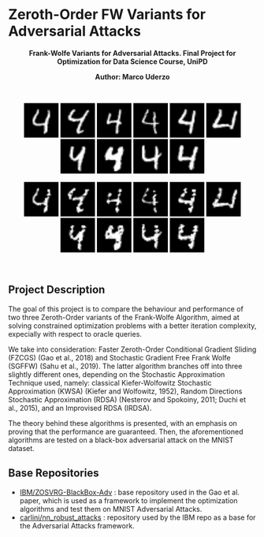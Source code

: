 # Zeroth-Order FW Variants for Adversarial Attacks
<p align="center">  
<b>Frank-Wolfe Variants for Adversarial Attacks. Final Project for Optimization for Data Science Course, UniPD</b>
</p>

<p align="center">  
<b>Author: Marco Uderzo</b>
</p>

</br>


<p align="center">
  
<img src="/Sample-Output/ZOSVRG-Sample-1/0004.png" width="70" height="70">
<img src="/Sample-Output/ZOSVRG-Sample-1/0006.png" width="70" height="70">
<img src="/Sample-Output/ZOSVRG-Sample-1/0019.png" width="70" height="70">
<img src="/Sample-Output/ZOSVRG-Sample-1/0024.png" width="70" height="70">
<img src="/Sample-Output/ZOSVRG-Sample-1/0027.png" width="70" height="70">
<img src="/Sample-Output/ZOSVRG-Sample-1/0033.png" width="70" height="70">
<img src="/Sample-Output/ZOSVRG-Sample-1/0042.png" width="70" height="70">
<img src="/Sample-Output/ZOSVRG-Sample-1/0048.png" width="70" height="70">
<img src="/Sample-Output/ZOSVRG-Sample-1/0049.png" width="70" height="70">
<img src="/Sample-Output/ZOSVRG-Sample-1/0056.png" width="70" height="70">

</p>

<p align="center">

<img src="/Sample-Output/ZOSVRG-Sample-1/Adv_id4_Orig4_Adv9.png" width="70" height="70">
<img src="/Sample-Output/ZOSVRG-Sample-1/Adv_id6_Orig4_Adv8.png" width="70" height="70">
<img src="/Sample-Output/ZOSVRG-Sample-1/Adv_id19_Orig4_Adv2.png" width="70" height="70">
<img src="/Sample-Output/ZOSVRG-Sample-1/Adv_id24_Orig4_Adv9.png" width="70" height="70">
<img src="/Sample-Output/ZOSVRG-Sample-1/Adv_id27_Orig4_Adv9.png" width="70" height="70">
<img src="/Sample-Output/ZOSVRG-Sample-1/Adv_id33_Orig4_Adv2.png" width="70" height="70">
<img src="/Sample-Output/ZOSVRG-Sample-1/Adv_id42_Orig4_Adv9.png" width="70" height="70">
<img src="/Sample-Output/ZOSVRG-Sample-1/Adv_id48_Orig4_Adv9.png" width="70" height="70">
<img src="/Sample-Output/ZOSVRG-Sample-1/Adv_id49_Orig4_Adv9.png" width="70" height="70">
<img src="/Sample-Output/ZOSVRG-Sample-1/Adv_id56_Orig4_Adv9.png" width="70" height="70">

</p>

</br>

## Project Description

 The goal of this project is to compare the behaviour and performance
 of two three Zeroth-Order variants of the Frank-Wolfe Algorithm, aimed at 
 solving constrained optimization problems with a better iteration complexity,
 expecially with respect to oracle queries.
 
 We take into consideration: Faster Zeroth-Order Conditional Gradient Sliding (FZCGS)
 (Gao et al., 2018) and Stochastic Gradient Free Frank Wolfe 
 (SGFFW) (Sahu et al., 2019). The latter algorithm branches off into three slightly different ones,
 depending on the Stochastic Approximation Technique used, namely: classical Kiefer-Wolfowitz
 Stochastic Approximation (KWSA) (Kiefer and Wolfowitz, 1952), Random Directions Stochastic Approximation
 (RDSA) (Nesterov and Spokoiny, 2011; Duchi et al., 2015), and an Improvised RDSA (IRDSA). 

 The theory behind these algorithms is presented, with an emphasis on proving that the performance are guaranteed. 
 Then, the aforementioned algorithms are tested on a black-box adversarial attack on the MNIST dataset. 

## Base Repositories

-  [IBM/ZOSVRG-BlackBox-Adv](https://github.com/IBM/ZOSVRG-BlackBox-Adv/tree/master) : base repository used in the Gao et al. paper, which is used as a framework to implement the optimization algorithms and test them on MNIST Adversarial Attacks.
-  [carlini/nn_robust_attacks](https://github.com/carlini/nn_robust_attacks) : repository used by the IBM repo as a base for the Adversarial Attacks framework.


